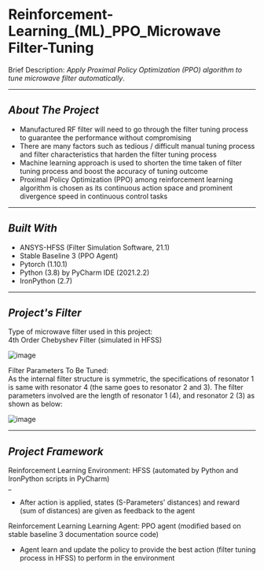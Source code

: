 # Reinforcement-Learning_(ML)_PPO_Microwave Filter-Tuning
Brief Description: _Apply Proximal Policy Optimization (PPO) algorithm to tune microwave filter automatically_.<br />

---


## **_About The Project_**<br />
- Manufactured RF filter will need to go through the filter tuning process to guarantee the performance without compromising
- There are many factors such as tedious / difficult manual tuning process and filter characteristics that harden the filter tuning process
- Machine learning approach is used to shorten the time taken of filter tuning process and boost the accuracy of tuning outcome
- Proximal Policy Optimization (PPO) among reinforcement learning algorithm is chosen as its continuous action space and prominent divergence speed in continuous control tasks

---


## **_Built With_**<br />
- ANSYS-HFSS (Filter Simulation Software, 21.1)
- Stable Baseline 3 (PPO Agent)
- Pytorch (1.10.1)
- Python (3.8) by PyCharm IDE (2021.2.2)
- IronPython (2.7)


---
## **_Project's Filter_**<br />
Type of microwave filter used in this project:<br />
4th Order Chebyshev Filter (simulated in HFSS)

![image](https://user-images.githubusercontent.com/85819871/163743277-a6b01aca-9e78-46f6-b757-9c993da2f295.png)


Filter Parameters To Be Tuned:<br />
As the internal filter structure is symmetric, the specifications of resonator 1 is same with resonator 4 (the same goes to resonator 2 and 3). 
The filter parameters involved are the length of resonator 1 (4), and resonator 2 (3) as shown as below:

![image](https://user-images.githubusercontent.com/85819871/163744956-437fcb52-0f7c-441d-bb73-362e39a1a2c0.png)



--- 


 ## _**Project Framework** <br />_
 
 Reinforcement Learning Environment: HFSS (automated by Python and IronPython scripts in PyCharm)<br />_
 - After action is applied, states (S-Parameters' distances) and reward (sum of distances) are given as feedback to the agent
 
 
 Reinforcement Learning Learning Agent: PPO agent (modified based on stable baseline 3 documentation source code)
 - Agent learn and update the policy to provide the best action (filter tuning process in HFSS) to perform in the environment
 


